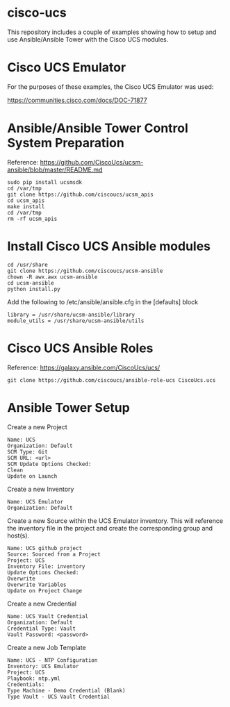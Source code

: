 # cisco-ucs

This repository includes a couple of examples showing how to setup and use Ansible/Ansible Tower with
the Cisco UCS modules.

# Cisco UCS Emulator

For the purposes of these examples, the Cisco UCS Emulator was used:

https://communities.cisco.com/docs/DOC-71877

# Ansible/Ansible Tower Control System Preparation

Reference:  https://github.com/CiscoUcs/ucsm-ansible/blob/master/README.md

```
sudo pip install ucsmsdk
cd /var/tmp
git clone https://github.com/ciscoucs/ucsm_apis
cd ucsm_apis
make install
cd /var/tmp
rm -rf ucsm_apis
```

# Install Cisco UCS Ansible modules

```
cd /usr/share
git clone https://github.com/ciscoucs/ucsm-ansible
chown -R awx.awx ucsm-ansible
cd ucsm-ansible
python install.py
```

Add the following to /etc/ansible/ansible.cfg in the [defaults] block

```
library = /usr/share/ucsm-ansible/library
module_utils = /usr/share/ucsm-ansible/utils
```

# Cisco UCS Ansible Roles

Reference:  https://galaxy.ansible.com/CiscoUcs/ucs/

```
git clone https://github.com/ciscoucs/ansible-role-ucs CiscoUcs.ucs
```

# Ansible Tower Setup

Create a new Project
```
Name: UCS
Organization: Default
SCM Type: Git
SCM URL: <url>
SCM Update Options Checked:
Clean
Update on Launch
```

Create a new Inventory
```
Name: UCS Emulator
Organization: Default
```

Create a new Source within the UCS Emulator inventory.  This will reference the inventory file in the project
and create the corresponding group and host(s).
```
Name: UCS github project
Source: Sourced from a Project
Project: UCS
Inventory File: inventory
Update Options Checked:
Overwrite
Overwrite Variables
Update on Project Change
```

Create a new Credential
```
Name: UCS Vault Credential
Organization: Default
Credential Type: Vault
Vault Password: <password>
```

Create a new Job Template
```
Name: UCS - NTP Configuration
Inventory: UCS Emulator
Project: UCS
Playbook: ntp.yml
Credentials:
Type Machine - Demo Credential (Blank)
Type Vault - UCS Vault Credential
```
